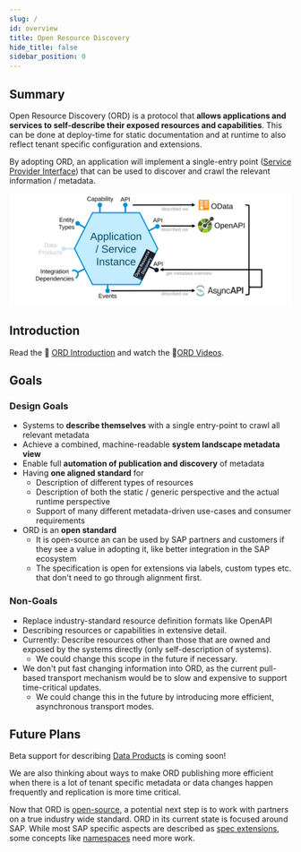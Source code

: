 ```yaml
---
slug: /
id: overview
title: Open Resource Discovery
hide_title: false
sidebar_position: 0
---
```


## Summary

Open Resource Discovery (ORD) is a protocol that **allows applications and services to self-describe their exposed resources and capabilities**. This can be done at deploy-time for static documentation and at runtime to also reflect tenant specific configuration and extensions.​

By adopting ORD, an application will implement a single-entry point ([Service Provider Interface](https://en.wikipedia.org/wiki/Service_provider_interface)) that can be used to discover and crawl the relevant information / metadata.

<div style={{"text-align": "center", "margin-top": "8px"}}>

![ORD Provider Overview](/img/ord-provider-overview.svg 'ORD Provider Overview')

</div>

## Introduction

Read the 📄 [ORD Introduction](./introduction.mdx) and watch the 🎦[ORD Videos](./details/videos).

## Goals

<div class="container"><div class="row"><div class="col">
<div class="card"><div class="card__header">
<h3>Design Goals</h3>
</div><div class="card__body"><p>

- Systems to **describe themselves** with a single entry-point to crawl all relevant metadata
- Achieve a combined, machine-readable **system landscape metadata view**
- Enable full **automation of publication and discovery** of metadata
- Having **one aligned standard** for
  - Description of different types of resources
  - Description of both the static / generic perspective and the actual runtime perspective
  - Support of many different metadata-driven use-cases and consumer requirements
- ORD is an **open standard**
  - It is open-source an can be used by SAP partners and customers if they see a value in adopting it, like better integration in the SAP ecosystem
  - The specification is open for extensions via labels, custom types etc. that don't need to go through alignment first.

</p></div></div></div>
<div class="col"><div class="card"><div class="card__header">
<h3>Non-Goals</h3>
</div><div class="card__body"><p>

- Replace industry-standard resource definition formats like OpenAPI
- Describing resources or capabilities in extensive detail.
- Currently: Describe resources other than those that are owned and exposed by the systems directly
  (only self-description of systems).
  - We could change this scope in the future if necessary.
- We don't put fast changing information into ORD, as the current pull-based transport mechanism would be to slow and expensive to support time-critical updates.
  - We could change this in the future by introducing more efficient, asynchronous transport modes.

</p></div></div></div></div></div>

## Future Plans

Beta support for describing [Data Products](https://martinfowler.com/articles/data-mesh-principles.html) is coming soon!

We are also thinking about ways to make ORD publishing more efficient when there is a lot of tenant specific metadata or data changes happen frequently and replication is more time critical.

Now that ORD is [open-source](https://sap.github.io/open-resource-discovery/), a potential next step is to work with partners on a true industry wide standard.
ORD in its current state is focused around SAP. While most SAP specific aspects are described as [spec extensions](./spec-extensions), some concepts like [namespaces](./spec-v1/#namespaces) need more work.
